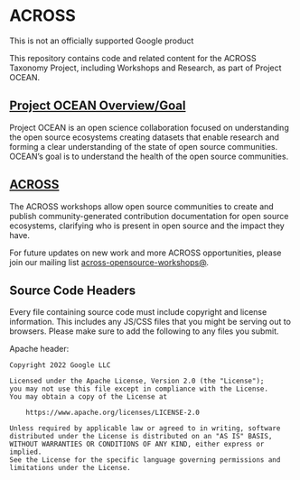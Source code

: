 # ACROSS

This is not an officially supported Google product

This repository contains code and related content for the ACROSS Taxonomy Project, including Workshops and Research, as part of Project OCEAN. 

## [Project OCEAN Overview/Goal](https://vermontcomplexsystems.org/partner/OCEAN/)
Project OCEAN is an open science collaboration focused on understanding the open source ecosystems creating datasets that enable research and forming a clear understanding of the state of open source communities. OCEAN’s goal is to understand the health of the open source communities.


## [ACROSS](https://bit.ly/across-workshop-community-pitch)
The ACROSS workshops allow open source communities to create and publish community-generated contribution documentation for open source ecosystems, clarifying who is present in open source and the impact they have.

For future updates on new work and more ACROSS opportunities, please join our mailing list [across-opensource-workshops@](https://groups.google.com/g/across-opensource-workshops).

## Source Code Headers

Every file containing source code must include copyright and license
information. This includes any JS/CSS files that you might be serving out to
browsers. Please make sure to add the following to any files you submit.

Apache header:

    Copyright 2022 Google LLC

    Licensed under the Apache License, Version 2.0 (the "License");
    you may not use this file except in compliance with the License.
    You may obtain a copy of the License at

        https://www.apache.org/licenses/LICENSE-2.0

    Unless required by applicable law or agreed to in writing, software
    distributed under the License is distributed on an "AS IS" BASIS,
    WITHOUT WARRANTIES OR CONDITIONS OF ANY KIND, either express or implied.
    See the License for the specific language governing permissions and
    limitations under the License.
